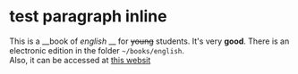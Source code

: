 # test paragraph inline 
This is a __book of _english_ __ for ~~young~~ students.
It's very **good**. There is an electronic edition
in the folder `~/books/english`.  
Also, it can be accessed at [this websit](http://guyong.pro)
